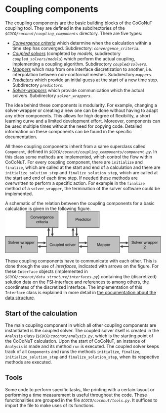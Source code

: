 # Coupling components

The coupling components are the basic building blocks of the CoCoNuT coupling tool. They are defined in the subdirectories of the *`$COCO/coconut/coupling_components`* directory.
There are five types: 

-   [*Convergence criteria*](convergence_criteria/convergence_criteria.md) which determine when the calculation within a time step has converged. Subdirectory: *`convergence_criteria`*.
-   [*Coupled solvers*](coupled_solvers/coupled_solvers.md) (completed by *models*, subdirectory *`coupled_solvers/models`*) which perform the actual coupling, implementing a coupling algorithm. Subdirectory *`coupled/solvers`*.
-   [*Mappers*](mappers/mappers.md) which map from one interface discretization to another, i.e. interpolation between non-conformal meshes. Subdirectory *`mappers`*.
-   [*Predictors*](predictors/predictors.md) which provide an initial guess at the start of a new time step. Subdirectory *`predictors`*.
-   [*Solver-wrappers*](solver_wrappers/solver_wrappers.md) which provide communication which the actual solvers. Subdirectory *`solver_wrappers`*.

The idea behind these components is modularity. For example, changing a solver-wrapper or creating a new one can be done without having to adapt any other components.
This allows for high degree of flexibility, a short learning curve and a limited development effort.
Moreover, components can be used multiple times without the need for copying code.
Detailed information on these components can be found in the specific documentation.

All these coupling components inherit from a same superclass called `Component`, defined in *`$COCO/coconut/coupling_components/component.py`*. 
In this class some methods are implemented, which control the flow within CoCoNuT. 
For every coupling component, there are `initialize` and `finalize`, which are called at the start and end of a calculation
and there are `initialize_solution_step` and `finalize_solution_step`, which are called at the start and end of each time step.
If needed these methods are overwritten to perform a specific action.
For example in the `finalize` method of a `solver_wrapper`, the termination of the solver software could be implemented.

A schematic of the relation between the coupling components for a basic calculation is given in the following figure.
![](images/coupling_components.png "Schematic of relation between coupling components")

These coupling components have to communicate with each other.
This is done through the use of *interfaces*, indicated with arrows on the figure. 
For these `Interface` objects (implemented in *`$COCO/coconut/data_structure/interfaces.py`*) containing the (discretized) solution data on the FSI-interface and references to among others, the coordinates of the discretized interface. The implementation of this `Interface` class is explained in more detail in [the documentation about the data structure](../data_structe/data_structure.md).

## Start of the calculation

The main coupling component in which all other coupling components are instantiated is the coupled solver.
The coupled solver itself is created in the `Analysis` class (*`$COCO/coconut/analysis.py`*, which is the starting point of the CoCoNuT calculation.
Upon the start of CoCoNuT, an instance of `Analysis` is made and its method `run` is executed.
The coupled solver keeps track of all `Components` and runs the methods `initialize`, `finalize`, `initialize_solution_step` and `finalize_solution_step`,
when its respective methods are executed.

## Tools

Some code to perform specific tasks, like printing with a certain layout or performing a time measurement is useful throughout the code.
These functionalities are grouped in the file *`$COCO/coconut/tools.py`*.
It suffices to import the file to make uses of its functions.
